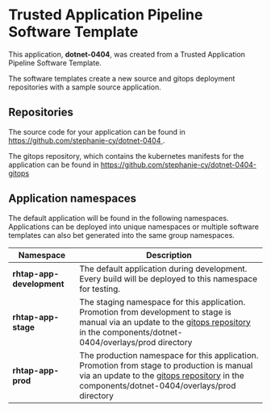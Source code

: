 # Trusted Application Pipeline Software Template

This application, **dotnet-0404**, was created from a Trusted Application Pipeline Software Template.

The software templates create a new source and gitops deployment repositories with a sample source application. 

## Repositories

The source code for your application can be found in [https://github.com/stephanie-cy/dotnet-0404 ](https://github.com/stephanie-cy/dotnet-0404 ).
 
The gitops repository, which contains the kubernetes manifests for the application can be found in 
[https://github.com/stephanie-cy/dotnet-0404-gitops ](https://github.com/stephanie-cy/dotnet-0404-gitops ) 

## Application namespaces 

The default application will be found in the following namespaces. Applications can be deployed into unique namespaces or multiple software templates can also bet generated into the same group namespaces.  

|  Namespace   |  Description   |  
| -------- | -------- |   
| **rhtap-app-development** | The default application during development. Every build will be deployed to this namespace for testing. | 
| **rhtap-app-stage** | The staging namespace for this application. Promotion from development to stage is manual via an update to the [gitops repository](https://github.com/stephanie-cy/dotnet-0404-gitops ) in the components/dotnet-0404/overlays/prod directory |  
| **rhtap-app-prod** | The production namespace for this application. Promotion from stage to production is manual via an update to the [gitops repository](https://github.com/stephanie-cy/dotnet-0404-gitops ) in the components/dotnet-0404/overlays/prod directory | 
